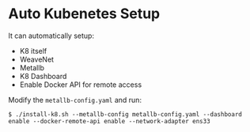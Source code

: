 # Auto Kubenetes Setup

It can automatically setup:
* K8 itself
* WeaveNet
* Metallb
* K8 Dashboard
* Enable Docker API for remote access


Modify the ``metallb-config.yaml`` and run:
```
$ ./install-k8.sh --metallb-config metallb-config.yaml --dashboard enable --docker-remote-api enable --network-adapter ens33
```